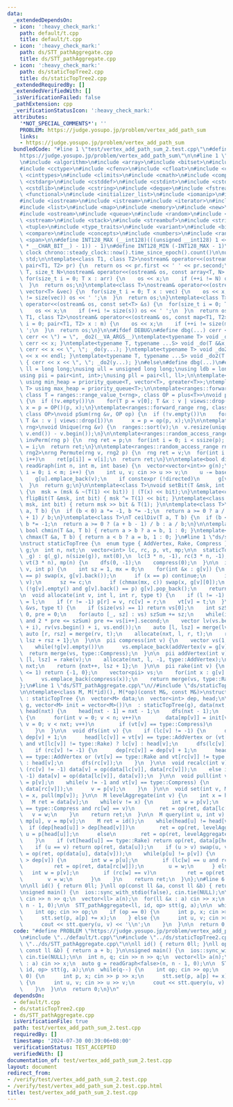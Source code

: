 ```yaml
---
data:
  _extendedDependsOn:
  - icon: ':heavy_check_mark:'
    path: default/t.cpp
    title: default/t.cpp
  - icon: ':heavy_check_mark:'
    path: ds/STT_pathAggregate.cpp
    title: ds/STT_pathAggregate.cpp
  - icon: ':heavy_check_mark:'
    path: ds/staticTopTree2.cpp
    title: ds/staticTopTree2.cpp
  _extendedRequiredBy: []
  _extendedVerifiedWith: []
  _isVerificationFailed: false
  _pathExtension: cpp
  _verificationStatusIcon: ':heavy_check_mark:'
  attributes:
    '*NOT_SPECIAL_COMMENTS*': ''
    PROBLEM: https://judge.yosupo.jp/problem/vertex_add_path_sum
    links:
    - https://judge.yosupo.jp/problem/vertex_add_path_sum
  bundledCode: "#line 1 \"test/vertex_add_path_sum_2.test.cpp\"\n#define PROBLEM \"\
    https://judge.yosupo.jp/problem/vertex_add_path_sum\"\n\n#line 1 \"default/t.cpp\"\
    \n#include <algorithm>\n#include <array>\n#include <bitset>\n#include <cassert>\n\
    #include <cctype>\n#include <cfenv>\n#include <cfloat>\n#include <chrono>\n#include\
    \ <cinttypes>\n#include <climits>\n#include <cmath>\n#include <complex>\n#include\
    \ <cstdarg>\n#include <cstddef>\n#include <cstdint>\n#include <cstdio>\n#include\
    \ <cstdlib>\n#include <cstring>\n#include <deque>\n#include <fstream>\n#include\
    \ <functional>\n#include <initializer_list>\n#include <iomanip>\n#include <ios>\n\
    #include <iostream>\n#include <istream>\n#include <iterator>\n#include <limits>\n\
    #include <list>\n#include <map>\n#include <memory>\n#include <new>\n#include <numeric>\n\
    #include <ostream>\n#include <queue>\n#include <random>\n#include <set>\n#include\
    \ <sstream>\n#include <stack>\n#include <streambuf>\n#include <string>\n#include\
    \ <tuple>\n#include <type_traits>\n#include <variant>\n#include <bit>\n#include\
    \ <compare>\n#include <concepts>\n#include <numbers>\n#include <ranges>\n#include\
    \ <span>\n\n#define INT128_MAX (__int128)(((unsigned __int128) 1 << ((sizeof(__int128)\
    \ * __CHAR_BIT__) - 1)) - 1)\n#define INT128_MIN (-INT128_MAX - 1)\n\n#define\
    \ clock chrono::steady_clock::now().time_since_epoch().count()\n\nusing namespace\
    \ std;\n\ntemplate<class T1, class T2>\nostream& operator<<(ostream& os, const\
    \ pair<T1, T2> pr) {\n  return os << pr.first << ' ' << pr.second;\n}\ntemplate<class\
    \ T, size_t N>\nostream& operator<<(ostream& os, const array<T, N> &arr) {\n \
    \ for(size_t i = 0; T x : arr) {\n    os << x;\n    if (++i != N) os << ' ';\n\
    \  }\n  return os;\n}\ntemplate<class T>\nostream& operator<<(ostream& os, const\
    \ vector<T> &vec) {\n  for(size_t i = 0; T x : vec) {\n    os << x;\n    if (++i\
    \ != size(vec)) os << ' ';\n  }\n  return os;\n}\ntemplate<class T>\nostream&\
    \ operator<<(ostream& os, const set<T> &s) {\n  for(size_t i = 0; T x : s) {\n\
    \    os << x;\n    if (++i != size(s)) os << ' ';\n  }\n  return os;\n}\ntemplate<class\
    \ T1, class T2>\nostream& operator<<(ostream& os, const map<T1, T2> &m) {\n  for(size_t\
    \ i = 0; pair<T1, T2> x : m) {\n    os << x;\n    if (++i != size(m)) os << '\
    \ ';\n  }\n  return os;\n}\n\n#ifdef DEBUG\n#define dbg(...) cerr << '(', _do(#__VA_ARGS__),\
    \ cerr << \") = \", _do2(__VA_ARGS__)\ntemplate<typename T> void _do(T &&x) {\
    \ cerr << x; }\ntemplate<typename T, typename ...S> void _do(T &&x, S&&...y) {\
    \ cerr << x << \", \"; _do(y...); }\ntemplate<typename T> void _do2(T &&x) { cerr\
    \ << x << endl; }\ntemplate<typename T, typename ...S> void _do2(T &&x, S&&...y)\
    \ { cerr << x << \", \"; _do2(y...); }\n#else\n#define dbg(...)\n#endif\n\nusing\
    \ ll = long long;\nusing ull = unsigned long long;\nusing ldb = long double;\n\
    using pii = pair<int, int>;\nusing pll = pair<ll, ll>;\n\ntemplate<typename T>\
    \ using min_heap = priority_queue<T, vector<T>, greater<T>>;\ntemplate<typename\
    \ T> using max_heap = priority_queue<T>;\n\ntemplate<ranges::forward_range rng,\
    \ class T = ranges::range_value_t<rng>, class OP = plus<T>>\nvoid pSum(rng &v)\
    \ {\n  if (!v.empty())\n    for(T p = v[0]; T &x : v | views::drop(1))\n     \
    \ x = p = OP()(p, x);\n}\ntemplate<ranges::forward_range rng, class T = ranges::range_value_t<rng>,\
    \ class OP>\nvoid pSum(rng &v, OP op) {\n  if (!v.empty())\n    for(T p = v[0];\
    \ T &x : v | views::drop(1))\n      x = p = op(p, x);\n}\n\ntemplate<ranges::forward_range\
    \ rng>\nvoid Unique(rng &v) {\n  ranges::sort(v);\n  v.resize(unique(v.begin(),\
    \ v.end()) - v.begin());\n}\n\ntemplate<ranges::random_access_range rng>\nrng\
    \ invPerm(rng p) {\n  rng ret = p;\n  for(int i = 0; i < ssize(p); i++)\n    ret[p[i]]\
    \ = i;\n  return ret;\n}\n\ntemplate<ranges::random_access_range rng, ranges::random_access_range\
    \ rng2>\nrng Permute(rng v, rng2 p) {\n  rng ret = v;\n  for(int i = 0; i < ssize(p);\
    \ i++)\n    ret[p[i]] = v[i];\n  return ret;\n}\n\ntemplate<bool directed>\nvector<vector<int>>\
    \ readGraph(int n, int m, int base) {\n  vector<vector<int>> g(n);\n  for(int\
    \ i = 0; i < m; i++) {\n    int u, v; cin >> u >> v;\n    u -= base, v -= base;\n\
    \    g[u].emplace_back(v);\n    if constexpr (!directed)\n      g[v].emplace_back(u);\n\
    \  }\n  return g;\n}\n\ntemplate<class T>\nvoid setBit(T &msk, int bit, bool x)\
    \ {\n  msk = (msk & ~(T(1) << bit)) | (T(x) << bit);\n}\ntemplate<class T> void\
    \ flipBit(T &msk, int bit) { msk ^= T(1) << bit; }\ntemplate<class T> bool getBit(T\
    \ msk, int bit) { return msk >> bit & T(1); }\n\ntemplate<class T>\nT floorDiv(T\
    \ a, T b) {\n  if (b < 0) a *= -1, b *= -1;\n  return a >= 0 ? a / b : (a - b\
    \ + 1) / b;\n}\ntemplate<class T>\nT ceilDiv(T a, T b) {\n  if (b < 0) a *= -1,\
    \ b *= -1;\n  return a >= 0 ? (a + b - 1) / b : a / b;\n}\n\ntemplate<class T>\
    \ bool chmin(T &a, T b) { return a > b ? a = b, 1 : 0; }\ntemplate<class T> bool\
    \ chmax(T &a, T b) { return a < b ? a = b, 1 : 0; }\n#line 1 \"ds/staticTopTree2.cpp\"\
    \nstruct staticTopTree {\n  enum type { AddVertex, Rake, Compress };\n\n  vector<vector<int>>\
    \ g;\n  int n, nxt;\n  vector<int> lc, rc, p, vt, mp;\n\n  staticTopTree(vector<vector<int>>\
    \ _g) : g(_g), n(size(g)), nxt(0),\n  lc(3 * n, -1), rc(3 * n, -1), p(3 * n, -1),\
    \ vt(3 * n), mp(n) {\n    dfs(0, -1);\n    compress(0);\n  }\n\n  int dfs(int\
    \ v, int p) {\n    int sz = 1, mx = 0;\n    for(int &x : g[v]) {\n      if (x\
    \ == p) swap(x, g[v].back());\n      if (x == p) continue;\n      int c = dfs(x,\
    \ v);\n      sz += c;\n      if (chmax(mx, c)) swap(x, g[v][0]);\n    }\n    if\
    \ (!g[v].empty() and g[v].back() == p) g[v].pop_back();\n    return sz;\n  }\n\
    \n  void allocate(int v, int l, int r, type t) {\n    if (l != -1) p[l] = v, lc[v]\
    \ = l;\n    if (r != -1) p[r] = v, rc[v] = r;\n    vt[v] = t;\n  }\n\n  pii merge(vector<pii>\
    \ &vs, type t) {\n    if (size(vs) == 1) return vs[0];\n    int szSum = 0, i =\
    \ 0, pre = 0;\n    for(auto [_, sz] : vs) szSum += sz;\n    while(i + 1 < ssize(vs)\
    \ and 2 * pre <= szSum) pre += vs[i++].second;\n    vector lv(vs.begin(), vs.begin()\
    \ + i), rv(vs.begin() + i, vs.end());\n    auto [l, lsz] = merge(lv, t);\n   \
    \ auto [r, rsz] = merge(rv, t);\n    allocate(nxt, l, r, t);\n    return {nxt++,\
    \ lsz + rsz + 1};\n  }\n\n  pii compress(int v) {\n    vector vs(1, addVertex(v));\n\
    \    while(!g[v].empty())\n      vs.emplace_back(addVertex(v = g[v][0]));\n  \
    \  return merge(vs, type::Compress);\n  }\n\n  pii addVertex(int v) {\n    auto\
    \ [l, lsz] = rake(v);\n    allocate(nxt, l, -1, type::AddVertex);\n    mp[v] =\
    \ nxt;\n    return {nxt++, lsz + 1};\n  }\n\n  pii rake(int v) {\n    if (ssize(g[v])\
    \ <= 1) return {-1, 0};\n    vector<pii> vs;\n    for(int x : g[v] | views::drop(1))\n\
    \      vs.emplace_back(compress(x));\n    return merge(vs, type::Rake);\n  }\n\
    };\n#line 1 \"ds/STT_pathAggregate.cpp\"\n//#include \"ds/staticTopTree2.cpp\"\
    \n\ntemplate<class M, M(*id)(), M(*op)(const M&, const M&)>\nstruct STT_pathAggregate\
    \ : staticTopTree {\n  vector<M> data;\n  vector<int> dep, head;\n\n  STT_pathAggregate(vector<vector<int>>\
    \ g, vector<M> init = vector<M>())\n  : staticTopTree(g), data(nxt, id()), dep(nxt),\
    \ head(nxt) {\n    head[nxt - 1] = nxt - 1;\n    dfs(nxt - 1);\n    if (!init.empty())\
    \ {\n      for(int v = 0; v < n; v++)\n        data[mp[v]] = init[v];\n      for(int\
    \ v = 0; v < nxt; v++)\n        if (vt[v] == type::Compress)\n          recalc(v);\n\
    \    }\n  }\n\n  void dfs(int v) {\n    if (lc[v] != -1) {\n      dep[lc[v]] =\
    \ dep[v] + 1;\n      head[lc[v]] = vt[v] == type::AddVertex or (vt[v] == type::Rake\
    \ and vt[lc[v]] != type::Rake) ? lc[v] : head[v];\n      dfs(lc[v]);\n    }\n\
    \    if (rc[v] != -1) {\n      dep[rc[v]] = dep[v] + 1;\n      head[rc[v]] = vt[v]\
    \ == type::AddVertex or (vt[v] == type::Rake and vt[rc[v]] != type::Rake) ? rc[v]\
    \ : head[v];\n      dfs(rc[v]);\n    }\n  }\n\n  void recalc(int v) {\n    if\
    \ (rc[v] != -1) data[v] = op(data[lc[v]], data[rc[v]]);\n    else if (lc[v] !=\
    \ -1) data[v] = op(data[lc[v]], data[v]);\n  }\n\n  void pull(int v) {\n    v\
    \ = p[v];\n    while(v != -1 and vt[v] == type::Compress) {\n      data[v] = op(data[lc[v]],\
    \ data[rc[v]]);\n      v = p[v];\n    }\n  }\n\n  void set(int v, M x) { data[mp[v]]\
    \ = x, pull(mp[v]); }\n\n  M levelAggregate(int v) {\n    int x = head[v];\n \
    \   M ret = data[v];\n    while(v != x) {\n      int w = p[v];\n      if (vt[w]\
    \ == type::Compress and rc[w] == v)\n        ret = op(ret, data[lc[w]]);\n   \
    \   v = w;\n    }\n    return ret;\n  }\n\n  M query(int u, int v) {\n    u =\
    \ mp[u], v = mp[v];\n    M ret = id();\n    while(head[u] != head[v]) {\n    \
    \  if (dep[head[u]] > dep[head[v]])\n        ret = op(ret, levelAggregate(u)),\
    \ u = p[head[u]];\n      else\n        ret = op(ret, levelAggregate(v)), v = p[head[v]];\n\
    \    }\n    if (vt[head[u]] == type::Rake) return op(ret, data[p[head[u]]]);\n\
    \    if (u == v) return op(ret, data[u]);\n    if (u > v) swap(u, v);\n    ret\
    \ = op(ret, op(data[u], data[v]));\n    while(p[u] != p[v]) {\n      if (dep[u]\
    \ > dep[v]) {\n        int w = p[u];\n        if (lc[w] == u and rc[w] != -1)\n\
    \          ret = op(ret, data[rc[w]]);\n        u = w;\n      } else {\n     \
    \   int w = p[v];\n        if (rc[w] == v)\n          ret = op(ret, data[lc[w]]);\n\
    \        v = w;\n      }\n    }\n    return ret;\n  }\n};\n#line 6 \"test/vertex_add_path_sum_2.test.cpp\"\
    \n\nll id() { return 0ll; }\nll op(const ll &a, const ll &b) { return a + b; }\n\
    \nsigned main() {\n  ios::sync_with_stdio(false), cin.tie(NULL);\n\n  int n, q;\
    \ cin >> n >> q;\n  vector<ll> a(n);\n  for(ll &x : a) cin >> x;\n  auto g = readGraph<false>(n,\
    \ n - 1, 0);\n\n  STT_pathAggregate<ll, id, op> stt(g, a);\n\n  while(q--) {\n\
    \    int op; cin >> op;\n    if (op == 0) {\n      int p, x; cin >> p >> x;\n\
    \      stt.set(p, a[p] += x);\n    } else {\n      int u, v; cin >> u >> v;\n\
    \      cout << stt.query(u, v) << '\\n';\n    }\n  }\n\n  return 0;\n}\n"
  code: "#define PROBLEM \"https://judge.yosupo.jp/problem/vertex_add_path_sum\"\n\
    \n#include \"../default/t.cpp\"\n#include \"../ds/staticTopTree2.cpp\"\n#include\
    \ \"../ds/STT_pathAggregate.cpp\"\n\nll id() { return 0ll; }\nll op(const ll &a,\
    \ const ll &b) { return a + b; }\n\nsigned main() {\n  ios::sync_with_stdio(false),\
    \ cin.tie(NULL);\n\n  int n, q; cin >> n >> q;\n  vector<ll> a(n);\n  for(ll &x\
    \ : a) cin >> x;\n  auto g = readGraph<false>(n, n - 1, 0);\n\n  STT_pathAggregate<ll,\
    \ id, op> stt(g, a);\n\n  while(q--) {\n    int op; cin >> op;\n    if (op ==\
    \ 0) {\n      int p, x; cin >> p >> x;\n      stt.set(p, a[p] += x);\n    } else\
    \ {\n      int u, v; cin >> u >> v;\n      cout << stt.query(u, v) << '\\n';\n\
    \    }\n  }\n\n  return 0;\n}\n"
  dependsOn:
  - default/t.cpp
  - ds/staticTopTree2.cpp
  - ds/STT_pathAggregate.cpp
  isVerificationFile: true
  path: test/vertex_add_path_sum_2.test.cpp
  requiredBy: []
  timestamp: '2024-07-30 00:39:06+08:00'
  verificationStatus: TEST_ACCEPTED
  verifiedWith: []
documentation_of: test/vertex_add_path_sum_2.test.cpp
layout: document
redirect_from:
- /verify/test/vertex_add_path_sum_2.test.cpp
- /verify/test/vertex_add_path_sum_2.test.cpp.html
title: test/vertex_add_path_sum_2.test.cpp
---
```

